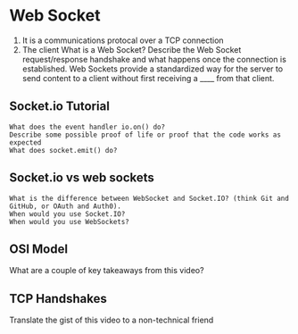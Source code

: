 # Web Socket  

1. It is a communications protocal over a TCP connection  
2. The client
    What is a Web Socket?
    Describe the Web Socket request/response handshake and what happens once the connection is established.
    Web Sockets provide a standardized way for the server to send content to a client without first receiving a ____ from that client.

## Socket.io Tutorial  

    What does the event handler io.on() do?
    Describe some possible proof of life or proof that the code works as expected
    What does socket.emit() do?

## Socket.io vs web sockets  

    What is the difference between WebSocket and Socket.IO? (think Git and GitHub, or OAuth and Auth0).
    When would you use Socket.IO?
    When would you use WebSockets?

## OSI Model  
What are a couple of key takeaways from this video?
## TCP Handshakes  
Translate the gist of this video to a non-technical friend